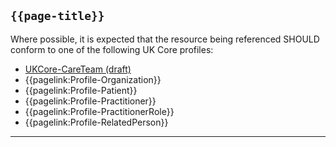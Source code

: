 ## <code>{{page-title}}</code>

Where possible, it is expected that the resource being referenced SHOULD conform to one of the following UK Core profiles:

- [UKCore-CareTeam (draft)](https://simplifier.net/guide/UKCoreImplementationGuideAssetsinDevelopment/Home/ProfilesandExtensions/Profile-UKCore-CareTeam)
- {{pagelink:Profile-Organization}}
- {{pagelink:Profile-Patient}}
- {{pagelink:Profile-Practitioner}}
- {{pagelink:Profile-PractitionerRole}}
- {{pagelink:Profile-RelatedPerson}}

---